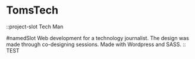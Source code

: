 # TomsTech
::project-slot
Tech Man

#namedSlot
Web development for a technology journalist. The design was made through co-designing sessions. Made with Wordpress and SASS.
::
TEST